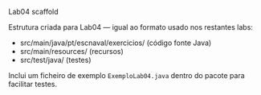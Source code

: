 Lab04 scaffold

Estrutura criada para Lab04 — igual ao formato usado nos restantes labs:

- src/main/java/pt/escnaval/exercicios/ (código fonte Java)
- src/main/resources/ (recursos)
- src/test/java/ (testes)

Inclui um ficheiro de exemplo `ExemploLab04.java` dentro do pacote para facilitar testes.
